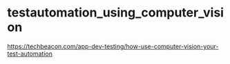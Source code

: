# testautomation_using_computer_vision

https://techbeacon.com/app-dev-testing/how-use-computer-vision-your-test-automation


